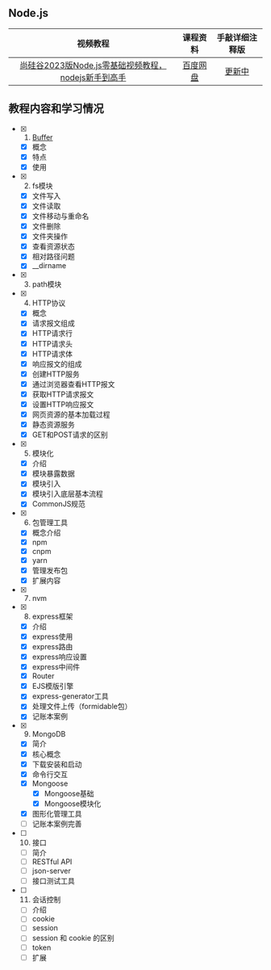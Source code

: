 ## Node.js
|视频教程|课程资料|手敲详细注释版|
| :---: | :---: |:---:|
|[尚硅谷2023版Node.js零基础视频教程，nodejs新手到高手](https://www.bilibili.com/video/BV1gM411W7ex?p=1&vd_source=8178530fbcba3b01db39ea80d35da960)|[百度网盘](https://pan.baidu.com/s/1wwf6mHZINpDy4i3BssIFQg?pwd=77vv)|[更新中](./NodeJs/) |


## 教程内容和学习情况

- [x] 1. [Buffer](./资料/buffer.md)

  - [x] 概念
  - [x] 特点
  - [x] 使用

- [x] 2. fs模块

  - [x] 文件写入
  - [x] 文件读取
  - [x] 文件移动与重命名
  - [x] 文件删除
  - [x] 文件夹操作
  - [x] 查看资源状态
  - [x] 相对路径问题
  - [x] __dirname

- [x] 3. path模块

- [x] 4. HTTP协议

  - [x] 概念
  - [x] 请求报文组成
  - [x] HTTP请求行
  - [x] HTTP请求头
  - [x] HTTP请求体
  - [x] 响应报文的组成
  - [x] 创建HTTP服务
  - [x] 通过浏览器查看HTTP报文
  - [x] 获取HTTP请求报文
  - [x] 设置HTTP响应报文
  - [x] 网页资源的基本加载过程
  - [x] 静态资源服务
  - [x] GET和POST请求的区别

- [x] 5. 模块化

  - [x] 介绍
  - [x] 模块暴露数据
  - [x] 模块引入
  - [x] 模块引入底层基本流程
  - [x] CommonJS规范

- [x] 6. 包管理工具

  - [x] 概念介绍
  - [x] npm
  - [x] cnpm
  - [x] yarn
  - [x] 管理发布包
  - [x] 扩展内容

- [x] 7. nvm

- [x] 8. express框架

  - [x] 介绍
  - [x] express使用
  - [x] express路由
  - [x] express响应设置
  - [x] express中间件
  - [x] Router
  - [x] EJS模版引擎
  - [x] express-generator工具
  - [x] 处理文件上传（formidable包）
  - [x] 记账本案例

- [x] 9. MongoDB

  - [x] 简介
  - [x] 核心概念
  - [x] 下载安装和启动
  - [x] 命令行交互
  - [x] Mongoose
    - [x] Mongoose基础
    - [x] Mongoose模块化
  - [x] 图形化管理工具
  - [ ] 记账本案例完善

- [ ] 10. 接口

  - [ ] 简介
  - [ ] RESTful API
  - [ ] json-server
  - [ ] 接口测试工具

- [ ] 11. 会话控制

  - [ ] 介绍
  - [ ] cookie
  - [ ] session
  - [ ] session 和 cookie 的区别
  - [ ] token
  - [ ] 扩展
